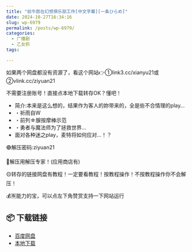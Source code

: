 ```yaml
---
title: "前牛郎在幻想俱乐部工作[中文字幕][一条ひらめ]"
date: 2024-10-27T16:34:16
slug: wp-6979
permalink: /posts/wp-6979/
categories:
  - 广播剧
  - 乙女抓
tags:

---
```


如果两个网盘都没有资源了，看这个网站👉①link3.cc/xianyu21或②vlink.cc/ziyuan21

不需要注册账号！直接点本地下载转存OK？懂吧！

*   简介:本来是这么想的，结果作为客人的妳带来的，全是些不合情理的play…
*   ・祈雨自W
*   ・前列☆腺按摩棒示范
*   ・勇者与魔法师为了拯救世界…
*   面对各种迷之play，麦特将如何应对…！？

🟢解压密码:ziyuan21

🔵解压用解压专家！(应用商店有)

🟡转存的链接网盘有教程！一定要看教程！按教程操作！不按教程操作你不会解压！

💰🈶能力的宝，可以点左下角赞赏支持一下网站运行

## 📦 下载链接
- [百度网盘](https://blziyuan21.com/pay-download/6979?key=4b6eb04c8b&down_id=0)
- [本地下载](https://blziyuan21.com/pay-download/6979?key=4b6eb04c8b&down_id=1)

